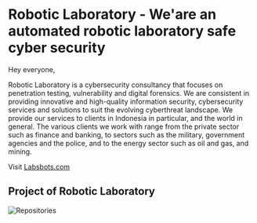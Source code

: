 # Robotic Laboratory - We'are an automated robotic laboratory safe cyber security

Hey everyone,

Robotic Laboratory is a cybersecurity consultancy that focuses on penetration testing, vulnerability and digital forensics. We are consistent in providing innovative and high-quality information security, cybersecurity services and solutions to suit the evolving cyberthreat landscape. We provide our services to clients in Indonesia in particular, and the world in general. The various clients we work with range from the private sector such as finance and banking, to sectors such as the military, government agencies and the police, and to the energy sector such as oil and gas, and mining.


Visit [Labsbots.com](https://www.labsbots.com/)

## Project of Robotic Laboratory
![Repositories](https://pbs.twimg.com/profile_banners/1511050153712828419/1649454193/1500x500)
